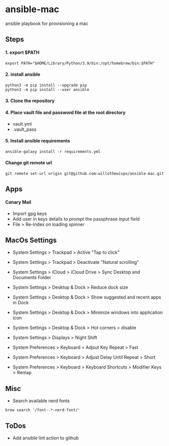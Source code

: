 # ansible-mac
ansible playbook for provisioning a mac

## Steps

#### 1. export $PATH
```
export PATH="$HOME/Library/Python/3.9/bin:/opt/homebrew/bin:$PATH"
````

#### 2. install ansible
```
python3 -m pip install --upgrade pip
python3 -m pip install --user ansible
````

#### 3. Clone the repository

#### 4. Place vault file and password file at the root directory
- vault.yml
- .vault_pass

#### 5. Install ansible requirements
```
ansible-galaxy install -r requirements.yml
```

#### Change git remote url
```
git remote set-url origin git@github.com:willothewispx/ansible-mac.git
```

## Apps

#### Canary Mail
- Import gpg keys
- Add user in keys details to prompt the passphrase input field
- File > Re-Index on loading spinner

## MacOs Settings
- System Settings > Trackpad > Active "Tap to click"
- System Settings > Trackpad > Deactivate "Natural scrolling"
- System Settings > iCloud > iCloud Drive > Sync Desktop and Documents Folder

- System Settings > Desktop & Dock > Reduce dock size
- System Settings > Desktop & Dock > Show suggested and recent apps in Dock
- System Settings > Desktop & Dock > Minimize windows into application icon
- System Settings > Desktop & Dock > Hot corners > disable

- System Settings > Displays > Night Shift

- System Preferences > Keyboard > Adjsut Key Repeat > Fast
- System Preferences > Keyboard > Adjust Delay Until Repeat > Short
- System Preferences > Keyboard > Keyboard Shortcuts > Modifier Keys > Remap

## Misc
- Search available nerd fonts 
```
brew search '/font-.*-nerd-font/'
```


## ToDos
- Add ansible lint action to github